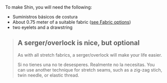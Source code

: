 To make Shin, you will need the following:

- Suministros básicos de costura
- About 0.75 meter of a suitable fabric ([see Fabric options](/docs/patterns/shin/fabric))
- two eyelets and a drawstring

> ## A serger/overlock is nice, but optional
> 
> As with all stretch fabrics, a serger/overlock will make your life easier.
> 
> Si no tienes una no te desesperes. Realmente no la necesitas. You can use another technique for stretch seams, such as a zig-zag stich, twin needle, or elastic thread.